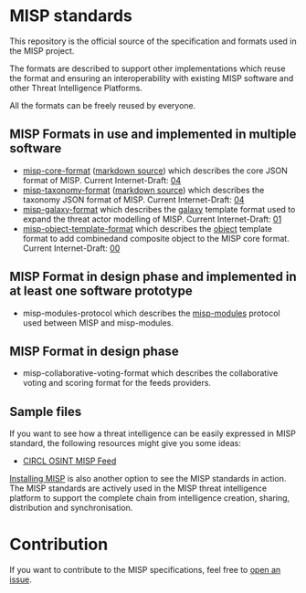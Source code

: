 # MISP standards

This repository is the official source of the specification and formats used in the MISP project.

The formats are described to support other implementations which reuse the format and ensuring an interoperability
with existing MISP software and other Threat Intelligence Platforms.

All the formats can be freely reused by everyone.

## MISP Formats in use and implemented in multiple software

* [misp-core-format](misp-core-format/raw.md.txt) ([markdown source](misp-core-format/raw.md)) which describes the core JSON format of MISP. Current Internet-Draft: [04](https://tools.ietf.org/html/draft-dulaunoy-misp-core-format)
* [misp-taxonomy-format](misp-taxonomy-format/raw.md.txt) ([markdown source](misp-taxonomy-format/raw.md)) which describes the taxonomy JSON format of MISP. Current Internet-Draft: [04](https://tools.ietf.org/html/draft-dulaunoy-misp-taxonomy-format)
* [misp-galaxy-format](misp-galaxy-format/raw.md.txt) which describes the [galaxy](https://github.com/MISP/misp-galaxy) template format used to expand the threat actor modelling of MISP. Current Internet-Draft: [01](https://datatracker.ietf.org/doc/draft-dulaunoy-misp-galaxy-format/)
* [misp-object-template-format](misp-object-template-format/raw.md.txt) which describes the [object](https://github.com/MISP/misp-objects) template format to add combinedand composite object to the MISP core format. Current Internet-Draft: [00](https://datatracker.ietf.org/doc/draft-dulaunoy-misp-object-template-format/)

## MISP Format in design phase and implemented in at least one software prototype

* misp-modules-protocol which describes the [misp-modules](https://github.com/MISP/misp-modules) protocol used between MISP and misp-modules.

## MISP Format in design phase

* misp-collaborative-voting-format which describes the collaborative voting and scoring format for the feeds providers.

## Sample files

If you want to see how a threat intelligence can be easily expressed in MISP standard, the following resources might give you some ideas:

* [CIRCL OSINT MISP Feed](https://www.circl.lu/doc/misp/feed-osint/)

[Installing MISP](https://www.misp-project.org/download/) is also another option to see the MISP standards in action. The MISP standards are actively used in the MISP threat intelligence platform to support the complete chain from intelligence creation, sharing, distribution and synchronisation.

# Contribution

If you want to contribute to the MISP specifications, feel free to [open an issue](https://github.com/MISP/misp-rfc/issues).

